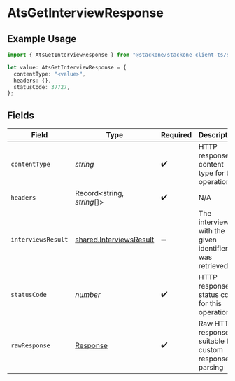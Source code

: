 # AtsGetInterviewResponse

## Example Usage

```typescript
import { AtsGetInterviewResponse } from "@stackone/stackone-client-ts/sdk/models/operations";

let value: AtsGetInterviewResponse = {
  contentType: "<value>",
  headers: {},
  statusCode: 37727,
};
```

## Fields

| Field                                                                     | Type                                                                      | Required                                                                  | Description                                                               |
| ------------------------------------------------------------------------- | ------------------------------------------------------------------------- | ------------------------------------------------------------------------- | ------------------------------------------------------------------------- |
| `contentType`                                                             | *string*                                                                  | :heavy_check_mark:                                                        | HTTP response content type for this operation                             |
| `headers`                                                                 | Record<string, *string*[]>                                                | :heavy_check_mark:                                                        | N/A                                                                       |
| `interviewsResult`                                                        | [shared.InterviewsResult](../../../sdk/models/shared/interviewsresult.md) | :heavy_minus_sign:                                                        | The interview with the given identifier was retrieved.                    |
| `statusCode`                                                              | *number*                                                                  | :heavy_check_mark:                                                        | HTTP response status code for this operation                              |
| `rawResponse`                                                             | [Response](https://developer.mozilla.org/en-US/docs/Web/API/Response)     | :heavy_check_mark:                                                        | Raw HTTP response; suitable for custom response parsing                   |